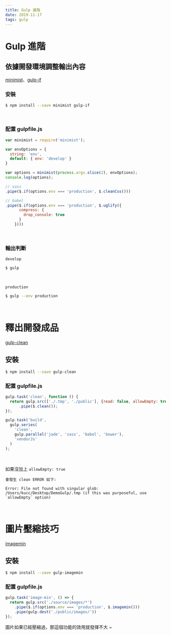```yaml
---
title: Gulp 進階
date: 2019-11-17
tags: gulp
---
```


# Gulp 進階

## 依據開發環境調整輸出內容

[minimist](https://www.npmjs.com/package/minimist)、[gulp-if](https://www.npmjs.com/package/gulp-if)

### 安裝

```bash
$ npm install --save minimist gulp-if
```

<br>

### 配置 gulpfile.js

```js
var minimist = require('minimist');

var envOptions = {
  string: 'env',
  default: { env: 'develop' }
}

var options = minimist(process.argv.slice(2), envOptions);
console.log(options);

// sass
.pipe($.if(options.env === 'production', $.cleanCss()))

// babel
.pipe($.if(options.env === 'production', $.uglify({
      compress: {
        drop_console: true
      }
    })))
```

<br>

### 輸出判斷

`develop`

```bash
$ gulp
```

<br>

`production`

```bash
$ gulp --env production
```

<br>

# 釋出開發成品

[gulp-clean](https://www.npmjs.com/package/gulp-clean)

## 安裝

```bash
$ npm install --save gulp-clean
```

### 配置 gulpfile.js

```js
gulp.task('clean', function () {
  return gulp.src(['./.tmp', './public'], {read: false, allowEmpty: true})
      .pipe($.clean());
});

gulp.task('build',
  gulp.series(
    'clean',
    gulp.parallel('jade', 'sass', 'babel', 'bower'),
    'vendorJs'
  )
);
```

<br>

如果沒加上 `allowEmpty: true`

    會發生 clean ERROR 如下:

    Error: File not found with singular glob: /Users/kucc/Desktop/DemoGulp/.tmp (if this was purposeful, use `allowEmpty` option)

<br>

# 圖片壓縮技巧

[imagemin](https://www.npmjs.com/package/gulp-imagemin)

## 安裝

```bash
$ npm install --save gulp-imagemin
```

### 配置 gulpfile.js

```js
gulp.task('image-min', () => {
  return gulp.src('./source/images/*')
    .pipe($.if(options.env === 'production', $.imagemin()))
    .pipe(gulp.dest('./public/images/'))
});
```

圖片如果已經壓縮過，那這個功能的效用就發揮不大 ~